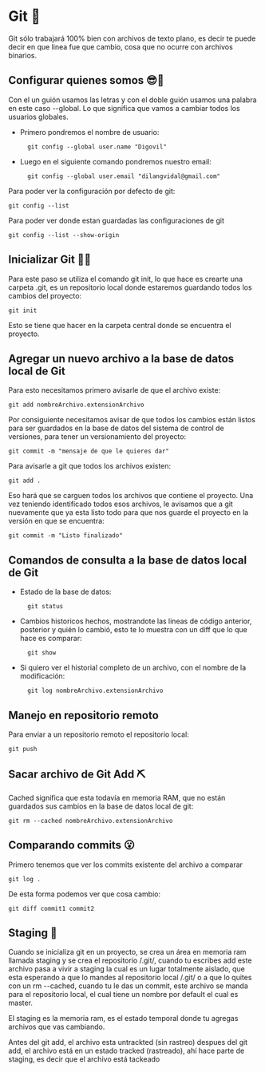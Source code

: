 # Git 🎁

Git sólo trabajará 100% bien con archivos de texto plano, es decir te puede decir en que linea fue que cambio, cosa que no ocurre con archivos binarios.

## Configurar quienes somos 😎🤳

Con el un guión usamos las letras y con el doble guión usamos una palabra en este caso --global. Lo que significa que vamos a cambiar todos los usuarios globales.

- Primero pondremos el nombre de usuario:

        git config --global user.name "Digovil"
        
- Luego en el siguiente comando pondremos nuestro email:

        git config --global user.email "dilangvidal@gmail.com"

Para poder ver la configuración por defecto de git:

    git config --list

Para poder ver donde estan guardadas las configuraciones de git

    git config --list --show-origin 

## Inicializar Git 🐱‍🏍

Para este paso se utiliza el comando git init, lo que hace es crearte una carpeta .git, es un repositorio local donde estaremos guardando todos los cambios del proyecto:

    git init

Esto se tiene que hacer en la carpeta central donde se encuentra el proyecto.


## Agregar un nuevo archivo a la base de datos local de Git

Para esto necesitamos primero avisarle de que el archivo existe:

    git add nombreArchivo.extensionArchivo

Por consiguiente necesitamos avisar de que todos los cambios están listos para ser guardados en la base de datos del sistema de control de versiones, para tener un versionamiento del proyecto:

    git commit -m "mensaje de que le quieres dar"

Para avisarle a git que todos los archivos existen:

    git add .

Eso hará que se carguen todos los archivos que contiene el proyecto. Una vez teniendo identificado todos esos archivos, le avisamos que a git nuevamente que ya esta listo todo para que nos guarde el proyecto en la versión en que se encuentra:

    git commit -m "Listo finalizado"

## Comandos de consulta a la base de datos local de Git

- Estado de la base de datos:

        git status

- Cambios historicos hechos, mostrandote las lineas de código anterior, posterior y quién lo cambió, esto te lo muestra con un diff que lo que hace es comparar:

        git show

- Si quiero ver el historial completo de un archivo, con el nombre de la modificación:

        git log nombreArchivo.extensionArchivo

## Manejo en repositorio remoto

Para enviar a un repositorio remoto el repositorio local:

    git push

## Sacar archivo de Git Add ⛏


Cached significa que esta todavía en memoria RAM, que no están guardados sus cambios en la base de datos local de git:

    git rm --cached nombreArchivo.extensionArchivo


## Comparando commits 😮

Primero tenemos que ver los commits existente del archivo a comparar

    git log .

De esta forma podemos ver que cosa cambio:

    git diff commit1 commit2

## Staging 🧐

Cuando se inicializa git en un proyecto, se crea un área en memoria ram llamada staging y se crea el repositorio /.git/, cuando tu escribes add este archivo pasa a vivir a staging la cual es un lugar totalmente aislado, que esta esperando a que lo mandes al repositorio local /.git/ o a que lo quites con un rm --cached, cuando tu le das un commit, este archivo se manda para el repositorio local, el cual tiene un nombre por default el cual es master.

El staging es la memoria ram, es el estado temporal donde tu agregas archivos que vas cambiando.

Antes del git add, el archivo esta untrackted (sin rastreo) despues del git add, el archivo está en un estado tracked (rastreado), ahí hace parte de staging, es decir que el archivo está tackeado 